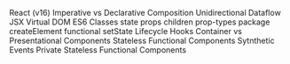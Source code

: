 React (v16)
Imperative vs Declarative
Composition
Unidirectional Dataflow
JSX
Virtual DOM
ES6 Classes
state
props
children
prop-types package
createElement
functional setState
Lifecycle Hooks
Container vs Presentational Components
Stateless Functional Components
Sytnthetic Events
Private Stateless Functional Components

